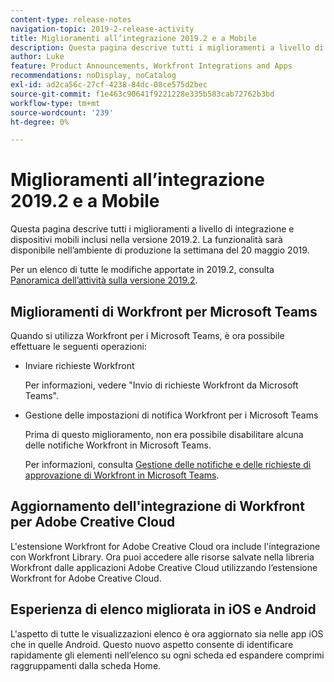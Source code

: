 ```yaml
---
content-type: release-notes
navigation-topic: 2019-2-release-activity
title: Miglioramenti all’integrazione 2019.2 e a Mobile
description: Questa pagina descrive tutti i miglioramenti a livello di integrazione e dispositivi mobili inclusi nella versione 2019.2. La funzionalità sarà disponibile nell’ambiente di produzione la settimana del 20 maggio 2019.
author: Luke
feature: Product Announcements, Workfront Integrations and Apps
recommendations: noDisplay, noCatalog
exl-id: ad2ca56c-27cf-4238-84dc-08ce575d2bec
source-git-commit: f1e463c90641f9221228e335b583cab72762b3bd
workflow-type: tm+mt
source-wordcount: '239'
ht-degree: 0%

---
```


# Miglioramenti all’integrazione 2019.2 e a Mobile

Questa pagina descrive tutti i miglioramenti a livello di integrazione e dispositivi mobili inclusi nella versione 2019.2. La funzionalità sarà disponibile nell’ambiente di produzione la settimana del 20 maggio 2019.

Per un elenco di tutte le modifiche apportate in 2019.2, consulta [Panoramica dell’attività sulla versione 2019.2](../../../../product-announcements/product-releases/quarterly-release-archive/2019.2-release-activity/2019-2-release-activity-overview.md).

## Miglioramenti di Workfront per Microsoft Teams

Quando si utilizza Workfront per i Microsoft Teams, è ora possibile effettuare le seguenti operazioni:

* Inviare richieste Workfront

  Per informazioni, vedere &quot;Invio di richieste Workfront da Microsoft Teams&quot;.

* Gestione delle impostazioni di notifica Workfront per i Microsoft Teams

  Prima di questo miglioramento, non era possibile disabilitare alcuna delle notifiche Workfront in Microsoft Teams.

  Per informazioni, consulta [Gestione delle notifiche e delle richieste di approvazione di Workfront in Microsoft Teams](../../../../workfront-integrations-and-apps/using-workfront-with-microsoft-teams/manage-wf-notifications-approval-requests-ms-teams.md).

## Aggiornamento dell&#39;integrazione di Workfront per Adobe Creative Cloud

L&#39;estensione Workfront for Adobe Creative Cloud ora include l&#39;integrazione con Workfront Library. Ora puoi accedere alle risorse salvate nella libreria Workfront dalle applicazioni Adobe Creative Cloud utilizzando l’estensione Workfront for Adobe Creative Cloud.

## Esperienza di elenco migliorata in iOS e Android

L&#39;aspetto di tutte le visualizzazioni elenco è ora aggiornato sia nelle app iOS che in quelle Android. Questo nuovo aspetto consente di identificare rapidamente gli elementi nell’elenco su ogni scheda ed espandere comprimi raggruppamenti dalla scheda Home.

